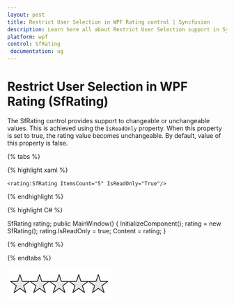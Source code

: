 ```yaml
---
layout: post
title: Restrict User Selection in WPF Rating control | Syncfusion
description: Learn here all about Restrict User Selection support in Syncfusion WPF Rating (SfRating) control and more.
platform: wpf
control: SfRating
 documentation: ug
---
```


# Restrict User Selection in WPF Rating (SfRating)

The SfRating control provides support to changeable or unchangeable values. This is achieved using the `IsReadOnly` property. When this property is set to true, the rating value becomes unchangeable. By default, value of this property is false.

{% tabs %}

{% highlight xaml %}

	<rating:SfRating ItemsCount="5" IsReadOnly="True"/>
	
{% endhighlight %}

{% highlight C# %}

SfRating rating;
public MainWindow()
{
    InitializeComponent();
    rating = new SfRating();
    rating.IsReadOnly = true;
    Content = rating;
}

{% endhighlight %}

{% endtabs %}

![SfRating read only](images/readOnly.png)
